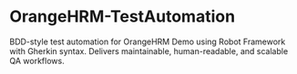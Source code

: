 # OrangeHRM-TestAutomation
BDD-style test automation for OrangeHRM Demo using Robot Framework with Gherkin syntax. Delivers maintainable, human-readable, and scalable QA workflows.
